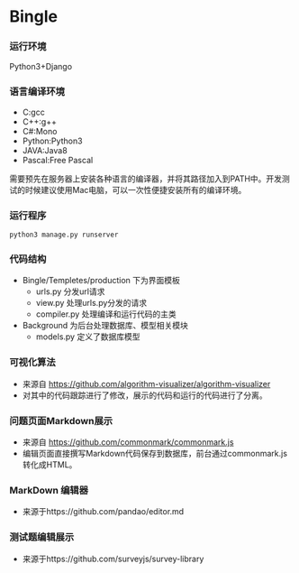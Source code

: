 # Bingle
### 运行环境
Python3+Django

### 语言编译环境
- C:gcc
- C++:g++
- C#:Mono
- Python:Python3
- JAVA:Java8
- Pascal:Free Pascal

需要预先在服务器上安装各种语言的编译器，并将其路径加入到PATH中。开发测试的时候建议使用Mac电脑，可以一次性便捷安装所有的编译环境。

### 运行程序
```shell
python3 manage.py runserver
```

### 代码结构
- Bingle/Templetes/production 下为界面模板
  - urls.py 分发url请求
  - view.py 处理urls.py分发的请求
  - compiler.py 处理编译和运行代码的主类
- Background 为后台处理数据库、模型相关模块
  - models.py 定义了数据库模型

### 可视化算法
- 来源自 https://github.com/algorithm-visualizer/algorithm-visualizer 
- 对其中的代码跟踪进行了修改，展示的代码和运行的代码进行了分离。

### 问题页面Markdown展示
- 来源自 https://github.com/commonmark/commonmark.js
- 编辑页面直接撰写Markdown代码保存到数据库，前台通过commonmark.js转化成HTML。

### MarkDown 编辑器
- 来源于https://github.com/pandao/editor.md

### 测试题编辑展示
- 来源于https://github.com/surveyjs/survey-library